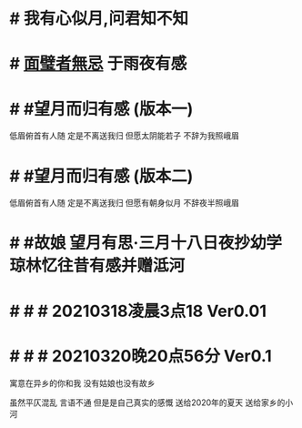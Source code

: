 # # 我有心似月,问君知不知
# # [面璧者無忌](https://www.zhihu.com/people/lgong) 于雨夜有感
# # #望月而归有感 (版本一)

低眉俯首有人随  定是不离送我归 
但愿太阴能若子  不辞为我照峨眉

# # #望月而归有感 (版本二) 

低眉俯首有人随  定是不离送我归 
但愿有朝身似月  不辞夜半照峨眉


# # #故娘 望月有思·三月十八日夜抄幼学琼林忆往昔有感并赠泜河
# # # # 20210318凌晨3点18 Ver0.01
# # # # 20210320晚20点56分 Ver0.1

寓意在异乡的你和我
没有姑娘也没有故乡

虽然平仄混乱 言语不通
但是是自己真实的感慨
送给2020年的夏天
送给家乡的小河

